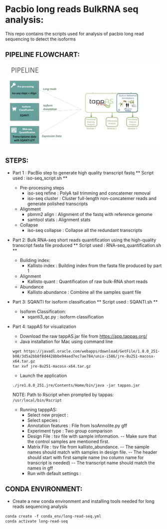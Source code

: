 # Pacbio long reads BulkRNA seq analysis:
This repo contains the scripts used for analysis of pacbio long read sequencing to detect the isoforms

## PIPELINE FLOWCHART:
![Alt text](long_reads.png)

## STEPS:
- Part 1 : PacBio step to generate high quality transcript fastq 
** Script used : iso-seq_script.sh **
    - Pre-processing steps
        - iso-seq refine     : PolyA tail trimming and concatemer removal 
        - iso-seq cluster    : Cluster full-length non-concatemer reads and generate polished transcripts
    - Alignment 
        - pbmm2 align        : Alignment of the fastq with reference genome
        - samtool stats      : Alignment stats
    - Collapse
        - iso-seq collapse   : Collapse all the redundant transcripts
    

- Part 2: Bulk RNA-seq short reads quantification using the high-quality transcript fasta file produced
** Script used : RNA-seq_quantification.sh **
    - Building index:
        - Kallisto index     : Building index from the fasta file produced by part 1
    - Alignment
        - Kallisto quant     : Quantification of raw bulk-RNA short reads 
    - Abundance 
        - Kallisto abundance : Combine all the samples quant file

- Part 3: SQANTI for isoform classification
** Script used : SQANTI.sh **
    - Isoform Classification:
        - sqanti3_qc.py : isoform classification

- Part 4: tappAS for visualization
    - Download the raw tappAS.jar file from https://app.tappas.org/
    - Java installation for Mac using command line
   ```
   wget https://javadl.oracle.com/webapps/download/GetFile/1.8.0_251-b08/3d5a2bb8f8d4428bbe94aed7ec7ae784/unix-i586/jre-8u251-macosx-x64.tar.gz
   tar xvf jre-8u251-macosx-x64.tar.gz
   ```

    - Launch the application
    ```
    ./jre1.8.0_251.jre/Contents/Home/bin/java -jar tappas.jar
    ```

    NOTE: Path to Rscript when prompted by tappas:
          ```
          /usr/local/bin/Rscript
          ```
    
    - Running tapppAS:
        - Select new project    : <Name>
        - Select species        : <Species of interest>
        - Annotation features   : File from IsoAnnolite.py gff 
        - Experiment type       : Two group comparison
        - Design File           : tsv file with sample information. 
            -- Make sure that the control samples are mentioned first.
        - Matrix File           : tsv file from kallisto_abundance. 
            -- The sample names should match with samples in design file. 
            -- The header should start with first sample name (no column name for transcript is needed)
            -- The transcript name should match the names in gff
        - Run with default settings : 


## CONDA ENVIRONMENT:
- Create a new conda environment and installing tools needed for long reads sequencing analysis 
```
conda create -f conda_env/long-read-seq.yml
conda activate long-read-seq
```




